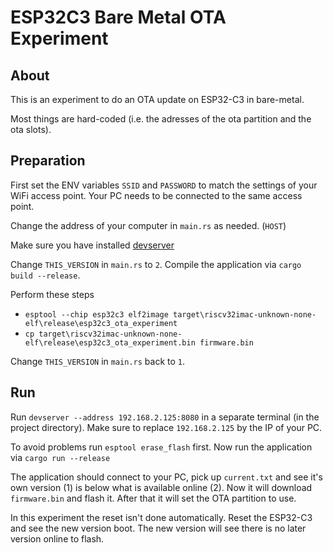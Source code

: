 # ESP32C3 Bare Metal OTA Experiment

## About

This is an experiment to do an OTA update on ESP32-C3 in bare-metal.

Most things are hard-coded (i.e. the adresses of the ota partition and the ota slots).

## Preparation

First set the ENV variables `SSID` and `PASSWORD` to match the settings of your WiFi access point.
Your PC needs to be connected to the same access point.

Change the address of your computer in `main.rs` as needed. (`HOST`)

Make sure you have installed [devserver](https://crates.io/crates/devserver)

Change `THIS_VERSION` in `main.rs` to `2`. Compile the application via `cargo build --release`.

Perform these steps
- `esptool --chip esp32c3 elf2image target\riscv32imac-unknown-none-elf\release\esp32c3_ota_experiment`
- `cp target\riscv32imac-unknown-none-elf\release\esp32c3_ota_experiment.bin firmware.bin`

Change `THIS_VERSION` in `main.rs` back to `1`.

## Run

Run `devserver --address 192.168.2.125:8080` in a separate terminal (in the project directory). Make sure to replace `192.168.2.125` by the IP of your PC.

To avoid problems run `esptool erase_flash` first. Now run the application via `cargo run --release`

The application should connect to your PC, pick up `current.txt` and see it's own version (1) is below what is available online (2).
Now it will download `firmware.bin` and flash it. After that it will set the OTA partition to use.

In this experiment the reset isn't done automatically. Reset the ESP32-C3 and see the new version boot.
The new version will see there is no later version online to flash.
